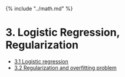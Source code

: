 {% include "../math.md" %}  

# 3. Logistic Regression, Regularization

* [3.1 Logistic regression](3.1-logistic-regression.md)
* [3.2 Regularization and overfitting problem](3.2-regularization-and-overfitting-problem.md)

